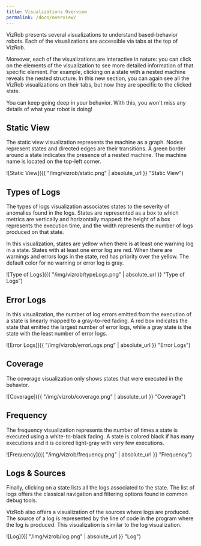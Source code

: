 ```yaml
---
title: Visualizations Overview
permalink: /docs/overview/
---
```


VizRob presents several visualizations to understand based-behavior robots.
Each of the visualizations are accessible via tabs at the top of VizRob.

Moreover, each of the visualizations are interactive in nature: you can click on the elements of the visualization to see more detailed information of that specific element. 
For example, clicking on a state with a nested machine reveals the nested structure.
In this new section, you can again see all the VizRob visualizations on their tabs, but now they are specific to the clicked state.

You can keep going deep in your behavior.
With this, you won't miss any details of what your robot is doing!

## Static View

The static view visualization represents the machine as a graph. Nodes represent states and directed edges are their transitions. A green border around a state indicates the presence of a nested machine. The machine name is located on the top-left corner.

![Static View]({{ "/img/vizrob/static.png" | absolute_url }} "Static View")

## Types of Logs

The types of logs visualization associates states to the severity of anomalies found in the logs. States are represented as a box to which metrics are vertically and horizontally mapped: the height of a box represents the execution time, and the width represents the number of logs produced on that state.

In this visualization, states are yellow when there is at least one warning log in a state. States with at least one error log are red. When there are warnings and errors logs in the state, red has priority over the yellow. The default color for no warning or error log is gray.

![Type of Logs]({{ "/img/vizrob/typeLogs.png" | absolute_url }} "Type of Logs")


## Error Logs

In this visualization, the number of log errors emitted from the execution of a state is linearly mapped to a gray-to-red fading. 
A red box indicates the state that emitted the largest number of error logs, while a gray state is the state with the least number of error logs.

![Error Logs]({{ "/img/vizrob/errorLogs.png" | absolute_url }} "Error Logs")

## Coverage

The coverage visualization only shows states that were executed in the behavior.

![Coverage]({{ "/img/vizrob/coverage.png" | absolute_url }} "Coverage")

## Frequency

The frequency visualization represents the number of times a state is executed using a white-to-black fading.
A state is colored black if has many executions and it is colored light-gray with very few executions.

![Frequency]({{ "/img/vizrob/frequency.png" | absolute_url }} "Frequency")

## Logs & Sources

Finally, clicking on a state lists all the logs associated to the state.
The list of logs offers the classical navigation and filtering options found in common debug tools.

VizRob also offers a visualization of the sources where logs are produced.
The source of a log is represented by the line of code in the program where the log is produced.
This visualization is similar to the log visualization.

![Log]({{ "/img/vizrob/log.png" | absolute_url }} "Log")